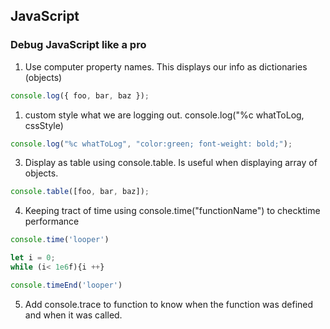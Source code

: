 ## JavaScript

### Debug JavaScript like a pro

1. Use computer property names.
   This displays our info as dictionaries (objects)

```javascript
console.log({ foo, bar, baz });
```

1. custom style what we are logging out. console.log("%c whatToLog, cssStyle)

```javascript
console.log("%c whatToLog", "color:green; font-weight: bold;");
```

3. Display as table using console.table. Is useful when displaying array of objects.

```javascript
console.table([foo, bar, baz]);
```

4. Keeping tract of time using console.time("functionName") to checktime performance

```javascript
console.time('looper')

let i = 0;
while (i< 1e6f){i ++}

console.timeEnd('looper')
```

5. Add console.trace to function to know when the function was defined and when it was called.
